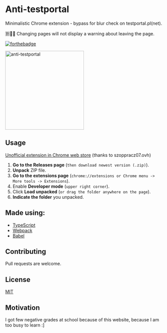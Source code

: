 # Anti-testportal

Minimalistic Chrome extension - bypass for blur check on testportal.pl(net).

🈹🐀💥 Changing pages will not display a warning about leaving the page.

[![forthebadge](https://forthebadge.com/images/badges/made-with-typescript.svg)](https://forthebadge.com)


[<img width="250" src="https://i.imgur.com/ZeD4O9a.png" alt="anti-testportal">](https://i.imgur.com/ZeD4O9a.png)

## Usage

[Unofficial extension in Chrome web store](https://chrome.google.com/webstore/detail/anti-testportal/dpgfbfopkfdfmlfdpmoanamopdnibhkl)
(thanks to szoppracz07.ovh)

1. **Go to the Releases page** (`then download newest version (.zip)`).
2. **Unpack** ZIP file.
3. **Go to the extensions page** (`chrome://extensions or Chrome menu -> More tools -> Extensions`).
4. Enable **Developer mode** (`upper right corner`).
5. Click **Load unpacked** (`or drag the folder anywhere on the page`).
6. **Indicate the folder** you unpacked.

## Made using:

- [TypeScript](https://www.typescriptlang.org/)
- [Webpack](https://webpack.js.org/)
- [Babel](https://babeljs.io/)

## Contributing

Pull requests are welcome.

## License

[MIT](https://choosealicense.com/licenses/mit/)

## Motivation

I got few negative grades at school because of this website, because I am too busy to learn :]
